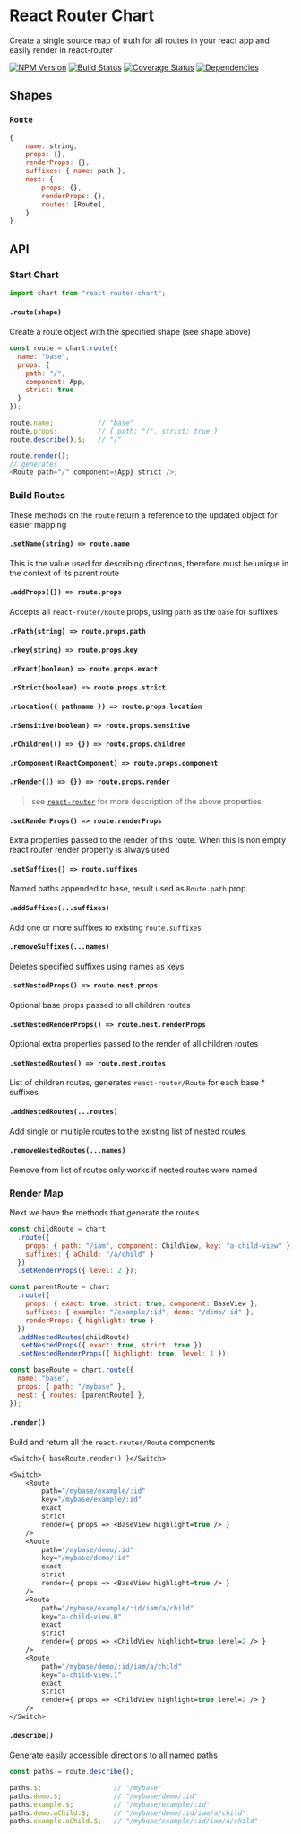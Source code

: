 # React Router Chart

Create a single source map of truth for all routes in your react app and easily render in react-router

[![NPM Version](https://img.shields.io/npm/v/react-router-chart.svg)](https://www.npmjs.com/package/react-router-chart)
[![Build Status](https://travis-ci.org/iamogbz/react-router-chart.svg?branch=master)](https://travis-ci.org/iamogbz/react-router-chart?branch=master)
[![Coverage Status](https://coveralls.io/repos/github/iamogbz/react-router-chart/badge.svg?branch=master)](https://coveralls.io/github/iamogbz/react-router-chart?branch=master)
[![Dependencies](https://david-dm.org/iamogbz/react-router-chart.svg)](https://www.npmjs.com/package/react-router-chart?activeTab=dependencies)

## Shapes

### `Route`

```js
{
    name: string,
    props: {},
    renderProps: {},
    suffixes: { name: path },
    nest: {
        props: {},
        renderProps: {},
        routes: [Route],
    }
}
```

## API

### Start Chart

```js
import chart from "react-router-chart";
```

#### `.route(shape)`

Create a route object with the specified shape (see shape above)

```js
const route = chart.route({
  name: "base",
  props: {
    path: "/",
    component: App,
    strict: true
  }
});

route.name;           // "base"
route.props;          // { path: "/", strict: true }
route.describe().$;   // "/"

route.render();
// generates
<Route path="/" component={App} strict />;
```

### Build Routes

These methods on the `route` return a reference to the updated object for easier mapping

#### `.setName(string) => route.name`

This is the value used for describing directions, therefore must be unique in the context of its parent route

#### `.addProps({}) => route.props`

Accepts all `react-router/Route` props, using `path` as the `base` for suffixes

#### `.rPath(string) => route.props.path`

#### `.rkey(string) => route.props.key`

#### `.rExact(boolean) => route.props.exact`

#### `.rStrict(boolean) => route.props.strict`

#### `.rLocation({ pathname }) => route.props.location`

#### `.rSensitive(boolean) => route.props.sensitive`

#### `.rChildren(() => {}) => route.props.children`

#### `.rComponent(ReactComponent) => route.props.component`

#### `.rRender(() => {}) => route.props.render`

> see [`react-router`](https://reacttraining.com/react-router/web/api/Route/component) for more description of the above properties

#### `.setRenderProps() => route.renderProps`

Extra properties passed to the render of this route. When this is non empty react router render property is always used

#### `.setSuffixes() => route.suffixes`

Named paths appended to base, result used as `Route.path` prop

#### `.addSuffixes(...suffixes)`

Add one or more suffixes to existing `route.suffixes`

#### `.removeSuffixes(...names)`

Deletes specified suffixes using names as keys

#### `.setNestedProps() => route.nest.props`

Optional base props passed to all children routes

#### `.setNestedRenderProps() => route.nest.renderProps`

Optional extra properties passed to the render of all children routes

#### `.setNestedRoutes() => route.nest.routes`

List of children routes, generates `react-router/Route` for each base \* suffixes

#### `.addNestedRoutes(...routes)`

Add single or multiple routes to the existing list of nested routes

#### `.removeNestedRoutes(...names)`

Remove from list of routes only works if nested routes were named

### Render Map

Next we have the methods that generate the routes

```js
const childRoute = chart
  .route({
    props: { path: "/iam", component: ChildView, key: "a-child-view" },
    suffixes: { aChild: "/a/child" }
  })
  .setRenderProps({ level: 2 });

const parentRoute = chart
  .route({
    props: { exact: true, strict: true, component: BaseView },
    suffixes: { example: "/example/:id", demo: "/demo/:id" },
    renderProps: { highlight: true }
  })
  .addNestedRoutes(childRoute)
  .setNestedProps({ exact: true, strict: true })
  .setNestedRenderProps({ highlight: true, level: 1 });

const baseRoute = chart.route({
  name: "base",
  props: { path: "/mybase" },
  nest: { routes: [parentRoute] },
});
```

#### `.render()`

Build and return all the `react-router/Route` components

```ml
<Switch>{ baseRoute.render() }</Switch>
```

```ml
<Switch>
    <Route
        path="/mybase/example/:id"
        key="/mybase/example/:id"
        exact
        strict
        render={ props => <BaseView highlight=true /> }
    />
    <Route
        path="/mybase/demo/:id"
        key="/mybase/demo/:id"
        exact
        strict
        render={ props => <BaseView highlight=true /> }
    />
    <Route
        path="/mybase/example/:id/iam/a/child"
        key="a-child-view.0"
        exact
        strict
        render={ props => <ChildView highlight=true level=2 /> }
    />
    <Route
        path="/mybase/demo/:id/iam/a/child"
        key="a-child-view.1"
        exact
        strict
        render={ props => <ChildView highlight=true level=2 /> }
    />
</Switch>
```

#### `.describe()`

Generate easily accessible directions to all named paths

```js
const paths = route.describe();
```

```js
paths.$;                  // "/mybase"
paths.demo.$;             // "/mybase/demo/:id"
paths.example.$;          // "/mybase/example/:id"
paths.demo.aChild.$;      // "/mybase/demo/:id/iam/a/child"
paths.example.aChild.$;   // "/mybase/example/:id/iam/a/child"
```
